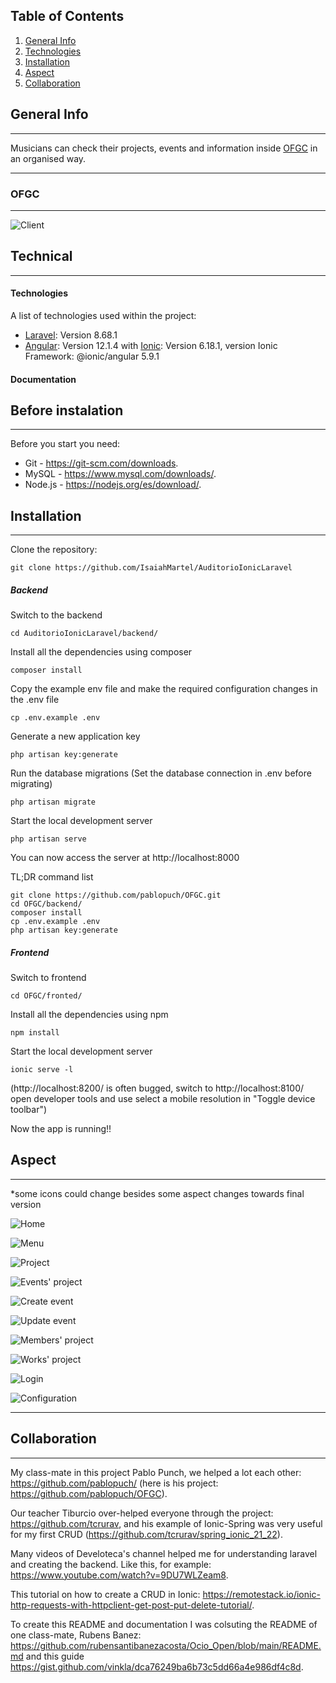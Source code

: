 ## Table of Contents
1. [General Info](#general-info)
2. [Technologies](#technologies)
3. [Installation](#installation)
4. [Aspect](#aspect)
5. [Collaboration](#collaboration)

## General Info
***

Musicians can check their projects, events and information inside [OFGC](https://ofgrancanaria.com/es) in an organised way. 
***
### OFGC
***
![Client](https://ofgrancanaria.com/wp-content/uploads/2020/03/Group.png)


## Technical
***
#### Technologies
A list of technologies used within the project:
* [Laravel](https://laravel.com/): Version 8.68.1
* [Angular](https://angular.io/): Version 12.1.4 with [Ionic](https://ionicframework.com/): 
Version 6.18.1, version Ionic Framework: @ionic/angular 5.9.1

#### Documentation


## Before instalation
***
Before you start you need:
* Git - https://git-scm.com/downloads.
* MySQL - https://www.mysql.com/downloads/.
* Node.js - https://nodejs.org/es/download/.

## Installation
***
Clone the repository:

```
git clone https://github.com/IsaiahMartel/AuditorioIonicLaravel
```
##### Backend

Switch to the backend

```
cd AuditorioIonicLaravel/backend/
```
Install all the dependencies using composer
```
composer install
```
Copy the example env file and make the required configuration changes in the .env file 
```
cp .env.example .env
```
Generate a new application key
```
php artisan key:generate
```

Run the database migrations (Set the database connection in .env before migrating)

```
php artisan migrate
```

Start the local development server
```
php artisan serve
```

You can now access the server at http://localhost:8000

TL;DR command list

```
git clone https://github.com/pablopuch/OFGC.git
cd OFGC/backend/
composer install
cp .env.example .env
php artisan key:generate
```

##### Frontend

Switch to frontend
```
cd OFGC/fronted/
```

Install all the dependencies using npm
```
npm install
```

Start the local development server

```
ionic serve -l
```
(http://localhost:8200/ is often bugged, switch to http://localhost:8100/ open developer tools and use select a mobile resolution in "Toggle device toolbar")

Now the app is running!!


## Aspect
***
*some icons could change besides some aspect changes towards final version


![Home](https://user-images.githubusercontent.com/91074551/146265703-694dce4a-329e-476b-bd89-a370778a9523.PNG)

![Menu](https://user-images.githubusercontent.com/91074551/146265716-70f2032b-a292-4ec4-b902-d28faec91a59.PNG)

![Project](https://user-images.githubusercontent.com/91074551/146265757-19876ff7-2a2d-401b-b459-463684b9f380.PNG)

![Events' project](https://user-images.githubusercontent.com/91074551/146268726-0193f39d-0c6f-4979-9de3-b4c268487557.PNG)


![Create event](https://user-images.githubusercontent.com/91074551/146265844-49850471-2e0d-4a19-acbf-6b53a1546d9a.PNG)

![Update event](https://user-images.githubusercontent.com/91074551/146265860-34f5d756-cfd8-445d-8e2c-6f5182c6dd08.PNG)

![Members' project](https://user-images.githubusercontent.com/91074551/146265881-9ebdc097-6854-4cd0-a287-34ad48a41639.PNG)

![Works' project](https://user-images.githubusercontent.com/91074551/146265920-ce688cab-4824-4734-9c2a-136281b39760.PNG)

![Login](https://user-images.githubusercontent.com/91074551/146265733-6dd6cdcb-4230-40ee-805b-1506cfb7aea9.PNG)

![Configuration](https://user-images.githubusercontent.com/91074551/146265955-8a3d34a8-bdc5-4b2b-b910-f1f8fe3e51f5.PNG)
***


## Collaboration
***
My class-mate in this project Pablo Punch, we helped a lot each other: https://github.com/pablopuch/ (here is his project: https://github.com/pablopuch/OFGC).


Our teacher Tiburcio over-helped everyone through the project: https://github.com/tcrurav, and his example of Ionic-Spring was very useful for my first CRUD (https://github.com/tcrurav/spring_ionic_21_22).

Many videos of Develoteca's channel helped me for understanding laravel and creating the backend. Like this, for example: https://www.youtube.com/watch?v=9DU7WLZeam8.

This tutorial on how to create a CRUD in Ionic: https://remotestack.io/ionic-http-requests-with-httpclient-get-post-put-delete-tutorial/.

To create this README and documentation I was colsuting the README of one class-mate, Rubens Banez: https://github.com/rubensantibanezacosta/Ocio_Open/blob/main/README.md and this guide https://gist.github.com/vinkla/dca76249ba6b73c5dd66a4e986df4c8d.

